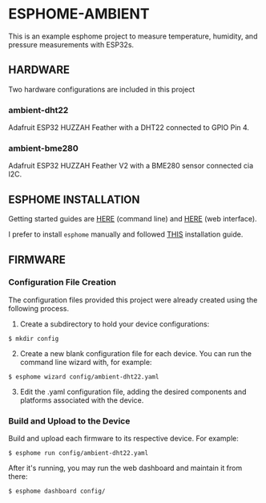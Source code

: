 # ESPHOME-AMBIENT

This is an example esphome project to measure temperature, humidity, and pressure measurements with ESP32s.

## HARDWARE

Two hardware configurations are included in this project

### ambient-dht22

Adafruit ESP32 HUZZAH Feather with a DHT22 connected to GPIO Pin 4.

### ambient-bme280

Adafruit ESP32 HUZZAH Feather V2 with a BME280 sensor connected cia I2C.

## ESPHOME INSTALLATION

Getting started guides are [HERE](https://esphome.io/guides/getting_started_command_line) (command line) and [HERE](https://esphome.io/guides/getting_started_hassio) (web interface).

I prefer to install `esphome` manually and followed [THIS](https://esphome.io/guides/installing_esphome) installation guide.

## FIRMWARE

### Configuration File Creation

The configuration files provided this project were already created using the following process.

1. Create a subdirectory to hold your device configurations:

```
$ mkdir config
```

2. Create a new blank configuration file for each device.  You can run the command line wizard with, for example:

```
$ esphome wizard config/ambient-dht22.yaml
```

3. Edit the .yaml configuration file, adding the desired components and platforms associated with the device.

### Build and Upload to the Device

Build and upload each firmware to its respective device.  For example:

```
$ esphome run config/ambient-dht22.yaml
```

After it's running, you may run the web dashboard and maintain it from there:

```
$ esphome dashboard config/
```
